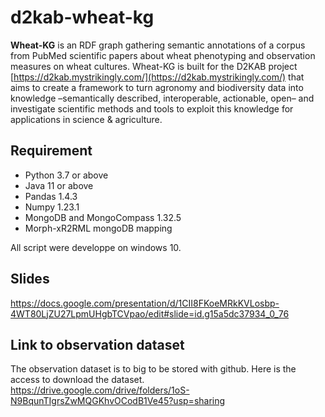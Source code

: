 ﻿# d2kab-wheat-kg

**Wheat-KG** is an RDF graph gathering semantic annotations of a corpus from PubMed scientific papers about wheat phenotyping and observation measures on wheat cultures.
Wheat-KG is built for the D2KAB project [https://d2kab.mystrikingly.com/](https://d2kab.mystrikingly.com/) that aims to create a framework to turn agronomy and biodiversity data into knowledge –semantically described, interoperable, actionable, open– and investigate scientific methods and tools to exploit this knowledge for applications in science & agriculture.

## Requirement
- Python 3.7 or above
- Java 11 or above
- Pandas 1.4.3
- Numpy 1.23.1
- MongoDB and MongoCompass 1.32.5
- Morph-xR2RML mongoDB mapping

All script were developpe on windows 10.

## Slides
https://docs.google.com/presentation/d/1CII8FKoeMRkKVLosbp-4WT80LjZU27LpmUHgbTCVpao/edit#slide=id.g15a5dc37934_0_76

## Link to observation dataset
The observation dataset is to big to be stored with github. Here is the access to download the dataset.
https://drive.google.com/drive/folders/1oS-N9BqunTIgrsZwMQGKhvOCodB1Ve45?usp=sharing

